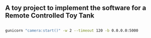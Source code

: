 ## A toy project to implement the software for a Remote Controlled Toy Tank

##

```bash
gunicorn "camera:start()" -w 2 --timeout 120 -b 0.0.0.0:5000
```